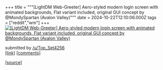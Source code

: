 +++
title = """[LightDM Web-Greeter] Aero-styled modern login screen with animated backgrounds, Flat variant included, original GUI concept by @MondySpartan (Avalon Valley)"""
date = 2024-10-22T12:10:06.000Z
tags = ["reddit","wm"]
+++
[![[LightDM Web-Greeter] Aero-styled modern login screen with animated backgrounds, Flat variant included, original GUI concept by @MondySpartan (Avalon Valley)](https://external-preview.redd.it/ZWVjZHFzMG9zYXdkMciH-3Vd2yDVZi2lkOPlkPGv4bXvjC-cWy2daXseD9CA.png?width=640&crop=smart&auto=webp&s=2e783a9f3d7d827f68235bdebf43e89fa7ff4ce0 "[LightDM Web-Greeter] Aero-styled modern login screen with animated backgrounds, Flat variant included, original GUI concept by @MondySpartan (Avalon Valley)")](https://www.reddit.com/r/unixporn/comments/1g9gks4/lightdm_webgreeter_aerostyled_modern_login_screen/)

submitted by [/u/Top\_Set4256](https://www.reddit.com/user/Top_Set4256)  
[\[link\]](https://v.redd.it/v2wzos0osawd1) [\[comments\]](https://www.reddit.com/r/unixporn/comments/1g9gks4/lightdm_webgreeter_aerostyled_modern_login_screen/)

[[source]](https://www.reddit.com/r/unixporn/comments/1g9gks4/lightdm_webgreeter_aerostyled_modern_login_screen/)
